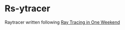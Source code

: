 # Rs-ytracer

Raytracer written following [Ray Tracing in One Weekend](https://raytracing.github.io)
